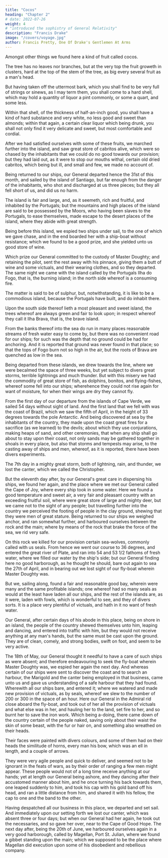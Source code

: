 ```yaml
---
title: "Cocos"
heading: "Chapter 2"
# date: 2022-07-26
weight: 4
# "introduced the sophistry of General Relativity"
description: "Francis Drake"
image: "/covers/voyage.jpg"
author: Francis Pretty, One Of Drake's Gentlemen At Arms
---
```



Amongst other things we found here a kind of fruit called cocos.

The tree has no leaves nor branches, but at the very top the fruit groweth in clusters, hard at the top of the stem of the tree, as big every several fruit as a man's head.

But having taken off the uttermost bark, which you shall find to be very full of strings or sinews, as I may term them, you shall come to a hard shell, which may hold a quantity of liquor a pint commonly, or some a quart, and some less. 

Within that shell, of the thickness of half-an-inch good, you shall have a kind of hard substance and very white, no less good and sweet than almonds; within that again, a certain clear liquor which being drunk, you shall not only find it very delicate and sweet, but most comfortable and cordial.

After we had satisfied ourselves with some of these fruits, we marched further into the island, and saw great store of cabritos alive, which were so chased by the inhabitants that we could do no good towards our provision; but they had laid out, as it were to stop our mouths withal, certain old dried cabritos, which being but ill, and small and few, we made no account of. 

Being returned to our ships, our General departed hence the 31st of this month, and sailed by the island of Santiago, but far enough from the danger of the inhabitants, who shot and discharged at us three pieces; but they all fell short of us, and did us no harm.

The island is fair and large, and, as it seemeth, rich and fruitful, and inhabited by the Portugals; but the mountains and high places of the island are said to be possessed by the Moors, who having been slaves to the Portugals, to ease themselves, made escape to the desert places of the island, where they abide with great strength.

Being before this island, we espied two ships under sail, to the one of which we gave chase, and in the end boarded her with a ship-boat without resistance; which we found to be a good prize, and she yielded unto us good store of wine. 

Which prize our General committed to the custody of Master Doughty; and retaining the pilot, sent the rest away with his pinnace, giving them a butt of wine and some victuals, and their wearing clothes, and so they departed. The same night we came with the island called by the Portugals Ilha do Fogo, that is, the burning island; in the north side whereof is a consuming fire.

The matter is said to be of sulphur, but, notwithstanding, it is like to be a commodious island, because the Portugals have built, and do inhabit there. 

Upon the south side thereof lieth a most pleasant and sweet island, the trees whereof are always green and fair to look upon; in respect whereof they call it Ilha Brava, that is, the brave island. 

From the banks thereof into the sea do run in many places reasonable streams of fresh water easy to come by, but there was no convenient road for our ships; for such was the depth that no ground could be had for anchoring. And it is reported that ground was never found in that place; so that the tops of Fogo burn not so high in the air, but the roots of Brava are quenched as low in the sea.

Being departed from these islands, we drew towards the line, where we were becalmed the space of three weeks, but yet subject to divers great storms, terrible lightnings and much thunder. But with this misery we had the commodity of great store of fish, as dolphins, bonitos, and flying-fishes, whereof some fell into our ships; wherehence they could not rise again for want of moisture, for when their wings are dry they cannot fly.

From the first day of our departure from the islands of Cape Verde, we sailed 54 days without sight of land. And the first land that we fell with was the coast of Brazil, which we saw the fifth of April, in the height of 33 degrees towards the pole Antarctic. And being discovered at sea by the inhabitants of the country, they made upon the coast great fires for a sacrifice (as we learned) to the devils; about which they use conjurations, making heaps of sand, and other ceremonies, that when any ship shall go about to stay upon their coast, not only sands may be gathered together in shoals in every place, but also that storms and tempests may arise, to the casting away of ships and men, whereof, as it is reported, there have been divers experiments.

The 7th day in a mighty great storm, both of lightning, rain, and thunder, we lost the canter, which we called the Christopher. 

But the eleventh day after, by our General's great care in dispersing his ships, we found her again, and the place where we met our General called the Cape of Joy, where every ship took in some water. Here we found a good temperature and sweet air, a very fair and pleasant country with an exceeding fruitful soil, where were great store of large and mighty deer, but we came not to the sight of any people; but travelling further into the country we perceived the footing of people in the clay ground, shewing that they were men of great stature. Being returned to our ships we weighed anchor, and ran somewhat further, and harboured ourselves between the rock and the main; where by means of the rock that brake the force of the sea, we rid very safe. 

On this rock we killed for our provision certain sea-wolves, commonly called with us seals. From hence we went our course to 36 degrees, and entered the great river of Plate, and ran into 54 and 53 1/2 fathoms of fresh water, where we filled our water by the ship's side; but our General finding here no good harborough, as he thought he should, bare out again to sea the 27th of April, and in bearing out we lost sight of our fly-boat wherein Master Doughty was. 

But we, sailing along, found a fair and reasonable good bay, wherein were many and the same profitable islands; one whereof had so many seals as would at the least have laden all our ships, and the rest of the islands are, as it were, laden with fowls, which is wonderful to see, and they of divers sorts. It is a place very plentiful of victuals, and hath in it no want of fresh water. 

Our General, after certain days of his abode in this place, being on shore in an island, the people of the country shewed themselves unto him, leaping and dancing, and entered into traffic with him, but they would not receive anything at any man's hands, but the same must be cast upon the ground. They are of clean, comely, and strong bodies, swift on foot, and seem to be very active.

The 18th of May, our General thought it needful to have a care of such ships as were absent; and therefore endeavouring to seek the fly-boat wherein Master Doughty was, we espied her again the next day. And whereas certain of our ships were sent to discover the coast and to search an harbour, the Marigold and the canter being employed in that business, came unto us and gave us understanding of a safe harbour that they had found. Wherewith all our ships bare, and entered it; where we watered and made new provision of victuals, as by seals, whereof we slew to the number of 200 or 300 in the space of an hour. Here our General in the Admiral rid close aboard the fly-boat, and took out of her all the provision of victuals and what else was in her, and hauling her to the land, set fire to her, and so burnt her to save the iron work. Which being a-doing, there came down of the country certain of the people naked, saving only about their waist the skin of some beast, with the fur or hair on, and something also wreathed on their heads. 

Their faces were painted with divers colours, and some of them had on their heads the similitude of horns, every man his bow, which was an ell in length, and a couple of arrows. 

They were very agile people and quick to deliver, and seemed not to be ignorant in the feats of wars, as by their order of ranging a few men might appear. These people would not of a long time receive anything at our hands; yet at length our General being ashore, and they dancing after their accustomed manner about him, and he once turning his back towards them, one leaped suddenly to him, and took his cap with his gold band off his head, and ran a little distance from him, and shared it with his fellow, the cap to one and the band to the other. 

Having despatched all our business in this place, we departed and set sail. And immediately upon our setting forth we lost our canter, which was absent three or four days; but when our General had her again, he took out the necessaries, and so gave her over, near to the Cape of Good Hope. The next day after, being the 20th of June, we harboured ourselves again in a very good harborough, called by Magellan, Port St. Julian, where we found a gibbet standing upon the main; which we supposed to be the place where Magellan did execution upon some of his disobedient and rebellious company.

